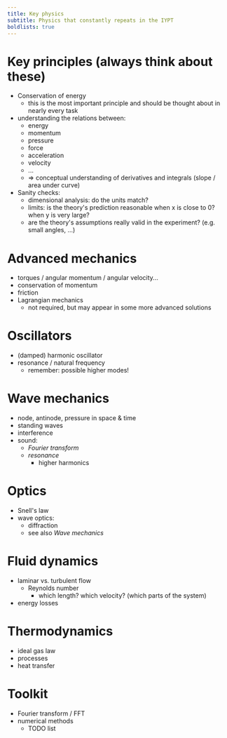 ```yaml
---
title: Key physics
subtitle: Physics that constantly repeats in the IYPT
boldlists: true
---
```


Key principles (always think about these)
=========================================

* Conservation of energy
  * this is the most important principle and should be thought about in nearly every task
* understanding the relations between:
  * energy
  * momentum
  * pressure
  * force
  * acceleration
  * velocity
  * ...
  * => conceptual understanding of derivatives and integrals (slope / area under curve)
* Sanity checks:
  * dimensional analysis: do the units match?
  * limits: is the theory's prediction reasonable when x is close to 0? when y is very large?
  * are the theory's assumptions really valid in the experiment? (e.g. small angles, ...)
    
Advanced mechanics
==================

* torques / angular momentum / angular velocity...
* conservation of momentum
* friction
* Lagrangian mechanics
  * not required, but may appear in some more advanced solutions

Oscillators
===========

* (damped) harmonic oscillator
* resonance / natural frequency
  * remember: possible higher modes!

Wave mechanics
==============

* node, antinode, pressure in space & time
* standing waves
* interference
* sound:
  * *Fourier transform*
  * *resonance*
    * higher harmonics

Optics
======

* Snell's law
* wave optics:
  * diffraction
  * see also *Wave mechanics*

Fluid dynamics
==============

* laminar vs. turbulent flow
  * Reynolds number
    * which length? which velocity? (which parts of the system)
* energy losses

Thermodynamics
==============

* ideal gas law
* processes
* heat transfer

Toolkit
=======

* Fourier transform / FFT
* numerical methods
  * TODO list
